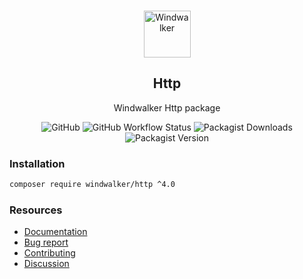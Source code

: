 <p align="center">
    <br/>
    <img src="https://user-images.githubusercontent.com/1639206/151679867-8df93936-e4af-4677-a6f3-eb33d27e038b.svg" alt="Windwalker"
        height="75">
    <br/>
</p>

<h2 align="center">Http</h2>

<p align="center">
    Windwalker Http package
</p>

<p align="center">
    <img alt="GitHub" src="https://img.shields.io/github/license/windwalker-io/http?style=flat-square">
    <img alt="GitHub Workflow Status" src="https://img.shields.io/github/actions/workflow/status/windwalker-io/http/ci.yml?label=test&style=flat-square">
    <img alt="Packagist Downloads" src="https://img.shields.io/packagist/dt/windwalker/http?style=flat-square">
    <img alt="Packagist Version" src="https://img.shields.io/packagist/v/windwalker/http?style=flat-square">
</p>

### Installation

```bash
composer require windwalker/http ^4.0
```

### Resources

- [Documentation](https://windwalker.io/documentation/components/http/)
- [Bug report](https://github.com/windwalker-io/framework)
- [Contributing](https://github.com/windwalker-io/framework)
- [Discussion](https://github.com/windwalker-io/framework/discussions)

